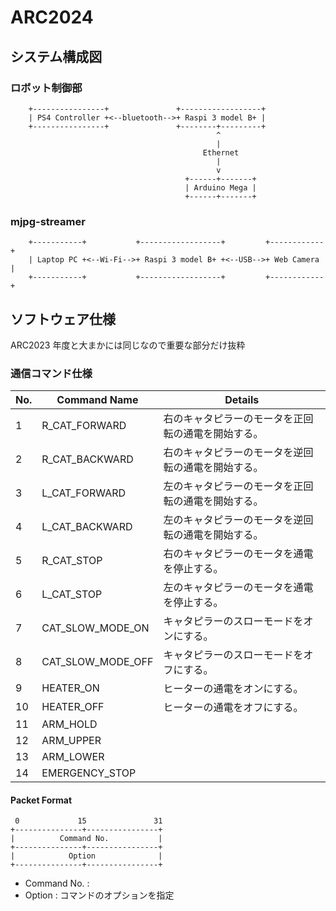 # ARC2024

## システム構成図

### ロボット制御部

```
    +----------------+               +------------------+
    | PS4 Controller +<--bluetooth-->+ Raspi 3 model B+ |
    +----------------+               +--------+---------+
                                              ^
                                              |
                                           Ethernet
                                              |
                                              v
                                       +------+-------+
                                       | Arduino Mega |
                                       +------+-------+
```

### mjpg-streamer

```
    +-----------+           +------------------+         +------------+
    | Laptop PC +<--Wi-Fi-->+ Raspi 3 model B+ +<--USB-->+ Web Camera |
    +-----------+           +------------------+         +------------+
```

## ソフトウェア仕様

ARC2023 年度と大まかには同じなので重要な部分だけ抜粋

### 通信コマンド仕様

| No. | Command Name      | Details |
|-----|-------------------|---------|
|   1 | R_CAT_FORWARD     | 右のキャタピラーのモータを正回転の通電を開始する。 |
|   2 | R_CAT_BACKWARD    | 右のキャタピラーのモータを逆回転の通電を開始する。 |
|   3 | L_CAT_FORWARD     | 左のキャタピラーのモータを正回転の通電を開始する。 |
|   4 | L_CAT_BACKWARD    | 左のキャタピラーのモータを逆回転の通電を開始する。 |
|   5 | R_CAT_STOP        | 右のキャタピラーのモータを通電を停止する。 |
|   6 | L_CAT_STOP        | 左のキャタピラーのモータを通電を停止する。 |
|   7 | CAT_SLOW_MODE_ON  | キャタピラーのスローモードをオンにする。 |
|   8 | CAT_SLOW_MODE_OFF | キャタピラーのスローモードをオフにする。 |
|   9 | HEATER_ON         | ヒーターの通電をオンにする。 |
|  10 | HEATER_OFF        | ヒーターの通電をオフにする。 |
|  11 | ARM_HOLD          |  |
|  12 | ARM_UPPER         |  |
|  13 | ARM_LOWER         |  |
|  14 | EMERGENCY_STOP    |  |

#### Packet Format

```
 0             15               31
+---------------+----------------+
|          Command No.           |
+---------------+----------------+
|            Option              |
+---------------+----------------+
```

* Command No. : 
* Option : コマンドのオプションを指定

